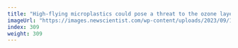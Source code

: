 ```yaml
---
title: "High-flying microplastics could pose a threat to the ozone layer"
imageUrl: "https://images.newscientist.com/wp-content/uploads/2023/09/13105805/SEI_171399079.jpg?width=788"
index: 309
weight: 309
---
```

